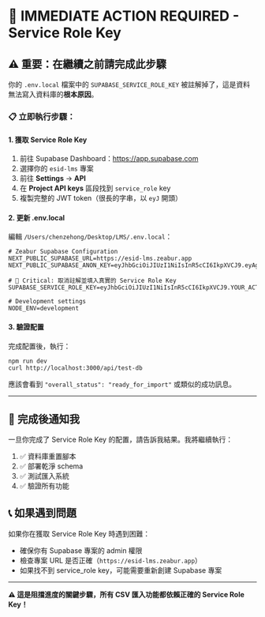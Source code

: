 # 🚨 IMMEDIATE ACTION REQUIRED - Service Role Key

## ⚠️ 重要：在繼續之前請完成此步驟

你的 `.env.local` 檔案中的 `SUPABASE_SERVICE_ROLE_KEY` 被註解掉了，這是資料無法寫入資料庫的**根本原因**。

### 📋 立即執行步驟：

#### 1. 獲取 Service Role Key
1. 前往 Supabase Dashboard：https://app.supabase.com
2. 選擇你的 `esid-lms` 專案
3. 前往 **Settings** → **API**
4. 在 **Project API keys** 區段找到 `service_role` key
5. 複製完整的 JWT token（很長的字串，以 `eyJ` 開頭）

#### 2. 更新 .env.local
編輯 `/Users/chenzehong/Desktop/LMS/.env.local`：

```env
# Zeabur Supabase Configuration
NEXT_PUBLIC_SUPABASE_URL=https://esid-lms.zeabur.app
NEXT_PUBLIC_SUPABASE_ANON_KEY=eyJhbGciOiJIUzI1NiIsInR5cCI6IkpXVCJ9.eyAgCiAgICAicm9sZSI6ICJhbm9uIiwKICAgICJpc3MiOiAic3VwYWJhc2UtZGVtbyIsCiAgICAiaWF0IjogMTY0MTc2OTIwMCwKICAgICJleHAiOiAxNzk5NTM1NjAwCn0.dc_X5iR_VP_qT0zsiyj_I_OZ2T9FtRU2BBNWN8Bu4GE

# 🚨 Critical: 取消註解並填入真實的 Service Role Key
SUPABASE_SERVICE_ROLE_KEY=eyJhbGciOiJIUzI1NiIsInR5cCI6IkpXVCJ9.YOUR_ACTUAL_SERVICE_ROLE_KEY_HERE

# Development settings
NODE_ENV=development
```

#### 3. 驗證配置
完成配置後，執行：
```bash
npm run dev
curl http://localhost:3000/api/test-db
```

應該會看到 `"overall_status": "ready_for_import"` 或類似的成功訊息。

---

## 🔄 完成後通知我

一旦你完成了 Service Role Key 的配置，請告訴我結果。我將繼續執行：

1. ✅ 資料庫重置腳本
2. ✅ 部署乾淨 schema  
3. ✅ 測試匯入系統
4. ✅ 驗證所有功能

## 📞 如果遇到問題

如果你在獲取 Service Role Key 時遇到困難：
- 確保你有 Supabase 專案的 admin 權限
- 檢查專案 URL 是否正確（`https://esid-lms.zeabur.app`）
- 如果找不到 service_role key，可能需要重新創建 Supabase 專案

---

**⚠️ 這是阻擋進度的關鍵步驟，所有 CSV 匯入功能都依賴正確的 Service Role Key！**